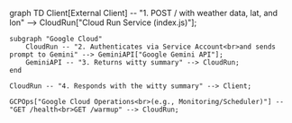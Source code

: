 graph TD
    Client[External Client] -- "1. POST / with weather data, lat, and lon" --> CloudRun["Cloud Run Service (index.js)"];
    
    subgraph "Google Cloud"
        CloudRun -- "2. Authenticates via Service Account<br>and sends prompt to Gemini" --> GeminiAPI["Google Gemini API"];
        GeminiAPI -- "3. Returns witty summary" --> CloudRun;
    end

    CloudRun -- "4. Responds with the witty summary" --> Client;

    GCPOps["Google Cloud Operations<br>(e.g., Monitoring/Scheduler)"] -- "GET /health<br>GET /warmup" --> CloudRun; 